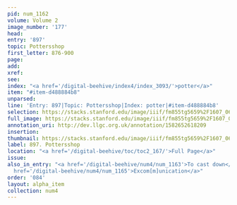 ```yaml
---
pid: num_1162
volume: Volume 2
image_number: '177'
head: 
entry: '897'
topic: Pottersshop
first_letter: 876-900
page: 
add: 
xref: 
see: 
index: "<a href='/digital-beehive/index4/index_3093/'>potter</a>"
item: "#item-d488884b8"
unparsed: 
line: 'Entry: 897|Topic: Pottersshop|Index: potter|#item-d488884b8'
selection: https://stacks.stanford.edu/image/iiif/fm855tg5659%2F1607_0644/373,1252,2887,255/full/0/default.jpg
full_image: https://stacks.stanford.edu/image/iiif/fm855tg5659%2F1607_0644/full/full/0/default.jpg
annotation_uri: http://dev.llgc.org.uk/annotation/1582652618209
insertion: 
thumbnail: https://stacks.stanford.edu/image/iiif/fm855tg5659%2F1607_0644/373,1252,600,180/250,/0/default.jpg
label: 897. Pottersshop
location: "<a href='/digital-beehive/toc/toc2_167/'>Full Page</a>"
issue: 
also_in_entry: "<a href='/digital-beehive/num4/num_1163'>To cast down</a>|<a href='/digital-beehive/num4/num_1164'>Now</a>|<a
  href='/digital-beehive/num4/num_1165'>Excom[m]unication</a>"
order: '084'
layout: alpha_item
collection: num4
---
```

